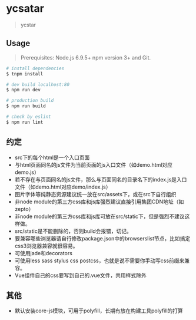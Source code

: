 # ycsatar

> ycstar

## Usage

> Prerequisites: Node.js 6.9.5+ npm version 3+ and Git.

``` bash
# install dependencies
$ tnpm install

# dev build localhost:80
$ npm run dev

# production build
$ npm run build

# check by eslint
$ npm run lint
```

## 约定
- src下的每个html是一个入口页面
- 与html页面同名的js文件为当前页面的js入口文件（如demo.html对应demo.js）
- 若不存在与页面同名的js文件，那么与页面同名的目录名下的index.js是入口文件（如demo.html对应demo/index.js）
- 图片字体等纯静态资源建议统一放在src/assets下，或在src下自行组织
- 非node module的第三方css库和js库强烈建议直接引用集团CDN地址（如zepto）
- 非node module的第三方css库和js库可放在src/static下，但是强烈不建议这样做。
- src/static是不能删除的，否则build会报错，切记。
- 要兼容哪些浏览器请自行修改package.json中的browserslist节点，比如搞定css3浏览器兼容就很容易。
- 可使用jade和decorators
- 可使用less sass stylus css postcss，也就是说不需要你手动写css前缀来兼容。
- Vue组件自己的css要写到自己的.vue文件，共用样式除外

## 其他
- 默认安装core-js模块，可用于polyfill，长期有放在构建工具polyfill的打算

